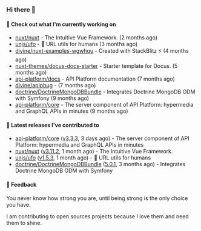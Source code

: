 ### Hi there 👋

#### 👷 Check out what I'm currently working on

- [nuxt/nuxt](https://github.com/nuxt/nuxt) - The Intuitive Vue Framework. (2 months ago)
- [unjs/ufo](https://github.com/unjs/ufo) - 🔗 URL utils for humans (3 months ago)
- [divine/nuxt-examples-wgwhqu](https://github.com/divine/nuxt-examples-wgwhqu) - Created with StackBlitz ⚡️ (4 months ago)
- [nuxt-themes/docus-docs-starter](https://github.com/nuxt-themes/docus-docs-starter) - Starter template for Docus. (5 months ago)
- [api-platform/docs](https://github.com/api-platform/docs) - API Platform documentation (7 months ago)
- [divine/apipbug](https://github.com/divine/apipbug) -  (7 months ago)
- [doctrine/DoctrineMongoDBBundle](https://github.com/doctrine/DoctrineMongoDBBundle) - Integrates Doctrine MongoDB ODM with Symfony (9 months ago)
- [api-platform/core](https://github.com/api-platform/core) - The server component of API Platform: hypermedia and GraphQL APIs in minutes (9 months ago)

#### 🔭 Latest releases I've contributed to

- [api-platform/core](https://github.com/api-platform/core) ([v3.3.3](https://github.com/api-platform/core/releases/tag/v3.3.3), 3 days ago) - The server component of API Platform: hypermedia and GraphQL APIs in minutes
- [nuxt/nuxt](https://github.com/nuxt/nuxt) ([v3.11.2](https://github.com/nuxt/nuxt/releases/tag/v3.11.2), 1 month ago) - The Intuitive Vue Framework.
- [unjs/ufo](https://github.com/unjs/ufo) ([v1.5.3](https://github.com/unjs/ufo/releases/tag/v1.5.3), 1 month ago) - 🔗 URL utils for humans
- [doctrine/DoctrineMongoDBBundle](https://github.com/doctrine/DoctrineMongoDBBundle) ([5.0.1](https://github.com/doctrine/DoctrineMongoDBBundle/releases/tag/5.0.1), 3 months ago) - Integrates Doctrine MongoDB ODM with Symfony

#### 💬 Feedback
You never know how strong you are, until being strong is the only choice you have.

I am contributing to open sources projects because I love them and need them to shine.
